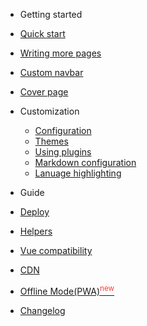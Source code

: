 - Getting started
 - [Quick start](/quickstart)
 - [Writing more pages](/more-pages)
 - [Custom navbar](/custom-navbar)
 - [Cover page](/cover)

- Customization
  - [Configuration](/configuration)
  - [Themes](/themes)
  - [Using plugins](/plugins)
  - [Markdown configuration](/markdown)
  - [Lanuage highlighting](/language-highlight)

- Guide
 - [Deploy](/deploy)
 - [Helpers](/helpers)
 - [Vue compatibility](/vue)
 - [CDN](/cdn)
 - [Offline Mode(PWA)<sup style="color: #F44336;">new</sup>](/pwa)

- [Changelog](/changelog)